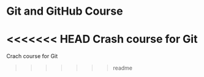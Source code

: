 # Git and GitHub Course

<<<<<<< HEAD
Crash course for Git
=======
Crach course for Git
>>>>>>> readme
